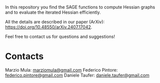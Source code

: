 In this repository you find the SAGE functions to compute Hessian graphs and to evaluate the iterated Hessian efficiently.

All the details are described in our paper (ArXiv): https://doi.org/10.48550/arXiv.2407.17042.

Feel free to contact us for questions and suggestions!


# Contacts
Marzio Mula: marziomula@gmail.com
Federico Pintore: federico.pintore@gmail.com
Daniele Taufer: daniele.taufer@gmail.com
